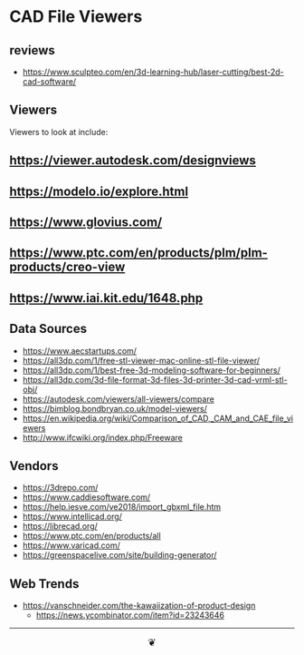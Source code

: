 # CAD File Viewers


## reviews

* https://www.sculpteo.com/en/3d-learning-hub/laser-cutting/best-2d-cad-software/


## Viewers

Viewers to look at include:

## https://viewer.autodesk.com/designviews


## https://modelo.io/explore.html


## https://www.glovius.com/


## https://www.ptc.com/en/products/plm/plm-products/creo-view


## https://www.iai.kit.edu/1648.php



## Data Sources

* https://www.aecstartups.com/
* https://all3dp.com/1/free-stl-viewer-mac-online-stl-file-viewer/
* https://all3dp.com/1/best-free-3d-modeling-software-for-beginners/
* https://all3dp.com/3d-file-format-3d-files-3d-printer-3d-cad-vrml-stl-obj/
* https://autodesk.com/viewers/all-viewers/compare
* https://bimblog.bondbryan.co.uk/model-viewers/
* https://en.wikipedia.org/wiki/Comparison_of_CAD,_CAM_and_CAE_file_viewers
* http://www.ifcwiki.org/index.php/Freeware



## Vendors

* https://3drepo.com/
* https://www.caddiesoftware.com/
* https://help.iesve.com/ve2018/import_gbxml_file.htm
* https://www.intellicad.org/
* https://librecad.org/
* https://www.ptc.com/en/products/all
* https://www.varicad.com/
* https://greenspacelive.com/site/building-generator/



## Web Trends

* https://vanschneider.com/the-kawaiization-of-product-design
    * https://news.ycombinator.com/item?id=23243646

***

<center title="hello!" ><a href=javascript:window.scrollTo(0,0); style=font-size:2ch;text-decoration:none; > ❦ </a></center>